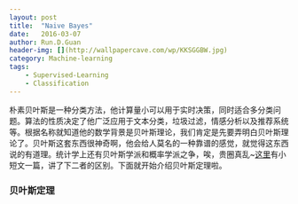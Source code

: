 ```yaml
---
layout: post
title:  "Naive Bayes"
date:   2016-03-07
author: Run.D.Guan
header-img: [](http://wallpapercave.com/wp/KKSGGBW.jpg)
category: Machine-learning
tags:
    - Supervised-Learning
    - Classification
---
```


朴素贝叶斯是一种分类方法，他计算量小可以用于实时决策，同时适合多分类问题。算法的性质决定了他广泛应用于文本分类，垃圾过滤，情感分析以及推荐系统等。根据名称就知道他的数学背景是贝叶斯理论，我们肯定是先要弄明白贝叶斯理论了。贝叶斯这套东西很神奇啊，他会给人莫名的一种靠谱的感觉，就觉得这东西说的有道理。统计学上还有贝叶斯学派和概率学派之争，唉，贵圈真乱~[这里](http://mp.weixin.qq.com/s?__biz=MzAxMzU5MTQ5MA==&mid=207004374&idx=1&sn=91f6220fb70ba87ba267d6d0a1fd8855#rd)有小短文一篇，讲了下二者的区别。下面就开始介绍贝叶斯定理啦。

### 贝叶斯定理
